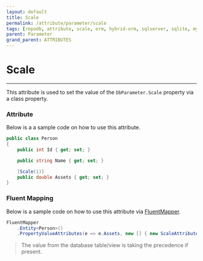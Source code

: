 ```yaml
---
layout: default
title: Scale
permalink: /attribute/parameter/scale
tags: [repodb, attribute, scale, orm, hybrid-orm, sqlserver, sqlite, mysql, postgresql]
parent: Parameter
grand_parent: ATTRIBUTES
---
```


# Scale

---

This attribute is used to set the value of the `DbParameter.Scale` property via a class property.

### Attribute

Below is a a sample code on how to use this attribute.

```csharp
public class Person
{
    public int Id { get; set; }

    public string Name { get; set; }

    [Scale(1)]
    public double Assets { get; set; }
}
```

### Fluent Mapping

Below is a sample code on how to use this attribute via [FluentMapper](/mapper/fluentmapper).

```csharp
FluentMapper
    .Entity<Person>()
    .PropertyValueAttributes(e => e.Assets, new [] { new ScaleAttribute(1) })
```

> The value from the database table/view is taking the precedence if present.